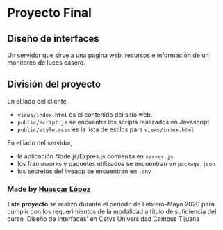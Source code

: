 # Proyecto Final

## Diseño de interfaces

Un servidor que sirve a una pagina web, recursos e información de un monitoreo de luces casero.

## División del proyecto

En el lado del cliente,

- `views/index.html` es el contenido del sitio web.
- `public/script.js` se encuentra los scripts realizados en Javascript.
- `public/style.scss` es la lista de estilos para `views/index.html`

En el lado del servidor,

- la aplicación Node.js/Expres.js comienza en `server.js`
- los frameworks y paquetes utilizados se encuentran en `package.json`
- los secretos del liveapp se encuentran en `.env`

### Made by [Huascar López](https://github.com/HuascarLopez)

**Este proyecto** se realizó durante el periodo de Febrero-Mayo 2020 para cumplir con los requerimientos de la modalidad a titulo de suficiencia del curso 'Diseño de Interfaces' en Cetys Universidad Campus Tijuana
